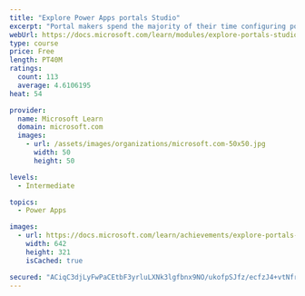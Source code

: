 ```yaml
---
title: "Explore Power Apps portals Studio"
excerpt: "Portal makers spend the majority of their time configuring portals by using Microsoft Power Apps portals Studio. It is important that portal makers have a full understanding of the capabilities and also the limitations of using portals Studio. This module will focus on understanding and using Power Apps portals Studio to create and customize portal websites. Power Apps portals Studio allows makers to add and configure webpages, layout components, static content, custom CSS files, entity lists, and entity forms."
webUrl: https://docs.microsoft.com/learn/modules/explore-portals-studio/
type: course
price: Free
length: PT40M
ratings:
  count: 113
  average: 4.6106195
heat: 54

provider:
  name: Microsoft Learn
  domain: microsoft.com
  images:
    - url: /assets/images/organizations/microsoft.com-50x50.jpg
      width: 50
      height: 50

levels:
  - Intermediate

topics:
  - Power Apps

images:
  - url: https://docs.microsoft.com/learn/achievements/explore-portals-studio-social.png
    width: 642
    height: 321
    isCached: true

secured: "ACiqC3djLyFwPaCEtbF3yrluLXNk3lgfbnx9NO/ukofpSJfz/ecfzJ4+vtNfrqgiqmWXFrAl/dj2fSgmOnPO26mVzqc0mPFm+Afza78Qyz+rw6e4EnndADnhWTXXPrMffvW6H8j5WjHq7qQDWsRuYqRhHEzMg5o4XG+HdCbgQ2SdKaChJJx2aQjb4T1Ann6Sqad0/X8NqiYE1CrZQnRMtqRs2PAYNIVglsgmzIwmgYL1ZkHQ1Jw2WZzuz6YTx6El/RXNPCzjho6y6r6vc/1F2BfGb4ofRQ2GcSLKGU3kS5L0zjgVigxYRfkDTDoJ+cYejF1EPbl8JptReqGAuGgtibvbElKm92zG0J5l11L8GE4vWVujKWDjS8vYAN1JV0HBQU7PV1Ef9pfgSldZQ4mB7A==;tlaeJ7A2+mrZ4Xc1Rwdf/w=="
---
```



